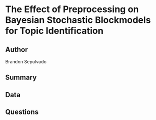 # The Effect of Preprocessing on Bayesian Stochastic Blockmodels for Topic Identification

## Author
Brandon Sepulvado

## Summary

## Data

## Questions